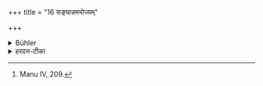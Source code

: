+++
title = "16 सङ्घान्नमभोज्यम्"

+++

<details><summary>Bühler</summary>

16. Food received from a multitude of givers must not be eaten, [^9] 


[^9]:  Manu IV, 209.
</details>

<details><summary>हरदत्त-टीका</summary>

## सूत्रम्
सङ्घान्नमभोज्यम् ॥ १६ ॥  
### टिप्पनी
सङ्घो गणः तस्य यत् स्वमन्नं न त्वेकस्य । तदभोज्यं यद्यपि ते सर्वे दद्युः ॥ १६ ॥
</details>
